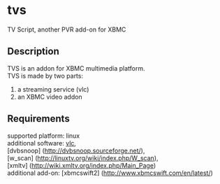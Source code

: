 # tvs

TV Script, another PVR add-on for XBMC


## Description
TVS is an addon for XBMC multimedia platform.  
TVS is made by two parts:  
1. a streaming service (vlc)  
2. an XBMC video addon  


## Requirements
supported platform:   linux  
additional software:  [vlc](http://www.videolan.org/vlc/),   
                      [dvbsnoop] (http://dvbsnoop.sourceforge.net/),   
                      [w_scan] (http://linuxtv.org/wiki/index.php/W_scan),   
                      [xmltv] (http://wiki.xmltv.org/index.php/Main_Page)  
additional add-on:    [xbmcswift2] (http://www.xbmcswift.com/en/latest/)  

